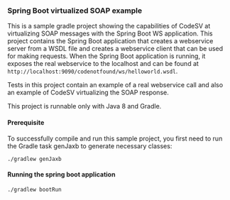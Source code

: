 ### Spring Boot virtualized SOAP example

This is a sample gradle project showing the capabilities of CodeSV at virtualizing SOAP messages with the Spring Boot WS application. This project contains the Spring Boot application that creates a webservice server from a WSDL file and creates a webservice client that can be used for making requests. When the Spring Boot application is running, it exposes the real webservice to the localhost and can be found at `http://localhost:9090/codenotfound/ws/helloworld.wsdl`.

Tests in this project contain an example of a real webservice call and also an example of CodeSV virtualizing the SOAP response.

This project is runnable only with Java 8 and Gradle.

#### Prerequisite
To successfully compile and run this sample project, you first need to run the Gradle task genJaxb to generate necessary classes:
```
./gradlew genJaxb
```

#### Running the spring boot application
```
./gradlew bootRun
```

